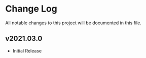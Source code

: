 # Change Log

All notable changes to this project will be documented in this file.

## v2021.03.0

- Initial Release
